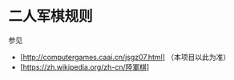 # 二人军棋规则

参见

- [http://computergames.caai.cn/jsgz07.html] （本项目以此为准）
- [https://zh.wikipedia.org/zh-cn/陸軍棋]

